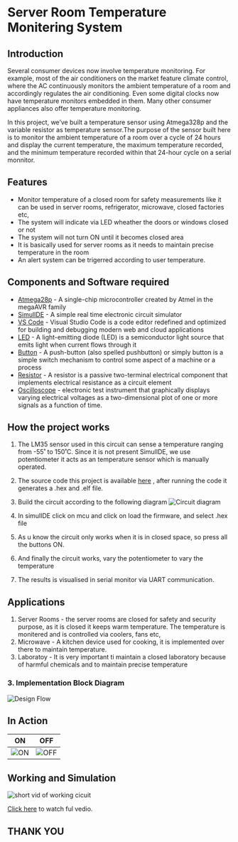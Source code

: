 # Server Room Temperature Monitering System
## Introduction

Several consumer devices now involve temperature monitoring. For example, most of the air conditioners on the market feature climate control, where the AC continuously monitors the ambient temperature of a room and accordingly regulates the air conditioning. Even some digital clocks now have temperature monitors embedded in them. Many other consumer appliances also offer temperature monitoring. 

In this project, we’ve built a temperature sensor using Atmega328p and the variable resistor as  temperature sensor.The purpose of the sensor built here is to monitor the ambient temperature of a room over a cycle of 24 hours and display the current temperature, the maximum temperature recorded, and the minimum temperature recorded within that 24-hour cycle on a serial monnitor. 

## Features
- Monitor temperature of a closed room for safety measurements like it can be used in server rooms, refrigerator, microwave, closed factories etc, 
- The system will indicate via LED wheather the doors or windows closed or not
- The system will not turn ON until it becomes closed area
- It is basically used for server rooms as it needs to maintain precise temperature in the room
- An alert system can be trigerred according to user temperature.

## Components and Software required
- [Atmega28p](https://www.arrow.com/en/products/atmega328p-pn/microchip-technology) - A single-chip microcontroller created by Atmel in the megaAVR family
- [SimulIDE](https://www.simulide.com/p/home.html) -  A simple real time electronic circuit simulator
- [VS Code](https://code.visualstudio.com/) - Visual Studio Code is a code editor redefined and optimized for building and debugging modern web and cloud applications
- [LED]() - A light-emitting diode (LED) is a semiconductor light source that emits light when current flows through it
- [Button]() - A push-button (also spelled pushbutton) or simply button is a simple switch mechanism to control some aspect of a machine or a process
- [Resistor]() - A resistor is a passive two-terminal electrical component that implements electrical resistance as a circuit element
- [Oscilloscope]() - electronic test instrument that graphically displays varying electrical voltages as a two-dimensional plot of one or more signals as a function of time.

## How the project works
1.  The LM35 sensor used in this circuit can sense a temperature ranging from -55˚ to 150˚C. Since it is not present SimulIDE, we use potentiometer it acts as an temperature sensor which is manually operated. 
2.  The source code this project is available [here](https://github.com/Lokesh12121/M1_Inventary_Managment_System/tree/main/3_Implementation) , after running the code it generates a .hex and .elf file.
3.  Build the circuit according to the following diagram
![Circuit diagram](https://github.com/Lokesh12121/M2_Room_Temperatue_Monitering_SYS/blob/main/0_Abstract/Circuit1.PNG)

4.  In simulIDE click on mcu and click on load the firmware, and select .hex file
5.  As u know the circuit only works when it is in closed space, so press all the buttons ON.
6.  And finally the circuit works, vary the potentiometer to vary the temperature
7.  The results is visualised in serial monitor via UART communication.

## Applications
1. Server Rooms - the server rooms are closed for safety and security purpose, as it is closed it keeps warm temperature. The temperature is monitered and is controlled via coolers, fans etc, 
2. Microwave - A kitchen device used for cooking, it is implemented over there to maintain temperature.
3. Laboratoy - It is very important ti maintain a closed laboratory because of harmful chemicals and to maintain precise temperature

### 3. Implementation Block Diagram 
![Design Flow](https://github.com/Lokesh12121/M2_Room_Temperatue_Monitering_SYS/blob/main/1_Requirements/block_diagram.PNG)

## In Action
|ON|OFF|
|:--:|:--:|
|![ON](https://github.com/Lokesh12121/M2_Room_Temperatue_Monitering_SYS/blob/main/3_Implementation/simulation/circuit-main.gif)|![OFF](https://github.com/Lokesh12121/M2_Room_Temperatue_Monitering_SYS/blob/main/3_Implementation/simulation/OFF_circuit.gif)|

##  Working and Simulation

![short vid of working cicuit](https://github.com/Lokesh12121/M2_Server_Room_Temperatue_Monitering_SYS/blob/main/6_Output/Shortvidsim.gif)

[Click here](https://github.com/Lokesh12121/M2_Room_Temperatue_Monitering_SYS/blob/main/6_Output/Simulation_working.mp4) to watch ful vedio.

##  THANK YOU



